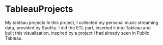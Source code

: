 # TableauProjects
My tableau projects
In this project, I collected my personal music streaming data, provided by Spofity. I did the ETL part, inserted it into Tableau and built this visualization, inspired by a project I had already seen in Public Tableau.
